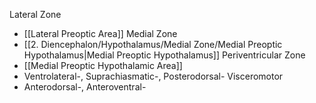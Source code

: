 Lateral Zone
- [[Lateral Preoptic Area]]
Medial Zone
- [[2. Diencephalon/Hypothalamus/Medial Zone/Medial Preoptic Hypothalamus|Medial Preoptic Hypothalamus]]
Periventricular Zone
- [[Medial Preoptic Hypothalamic Area]]
- Ventrolateral-, Suprachiasmatic-, Posterodorsal-
Visceromotor
- Anterodorsal-, Anteroventral-